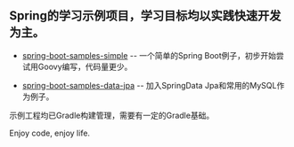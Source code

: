 ## Spring的学习示例项目，学习目标均以实践快速开发为主。


* [spring-boot-samples-simple](spring-boot-samples-simple)
-- 一个简单的Spring Boot例子，初步开始尝试用Goovy编写，代码量更少。

* [spring-boot-samples-data-jpa](spring-boot-samples-data-jpa)
-- 加入SpringData Jpa和常用的MySQL作为例子。

示例工程均已Gradle构建管理，需要有一定的Gradle基础。

Enjoy code, enjoy life.